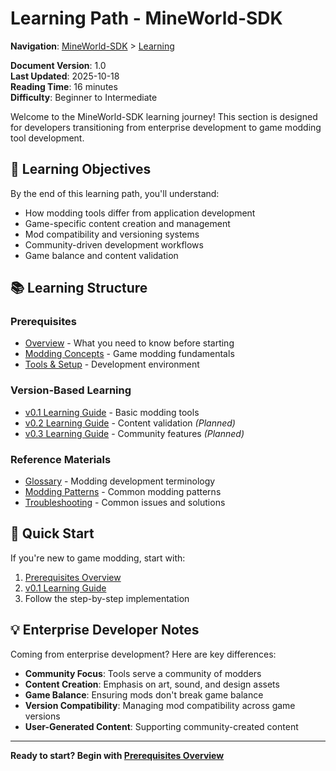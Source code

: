 # Learning Path - MineWorld-SDK

**Navigation**: [MineWorld-SDK](../README.md) > [Learning](README.md)

**Document Version**: 1.0  
**Last Updated**: 2025-10-18  
**Reading Time**: 16 minutes  
**Difficulty**: Beginner to Intermediate

Welcome to the MineWorld-SDK learning journey! This section is designed for developers transitioning from enterprise development to game modding tool development.

## 🎯 Learning Objectives

By the end of this learning path, you'll understand:
- How modding tools differ from application development
- Game-specific content creation and management
- Mod compatibility and versioning systems
- Community-driven development workflows
- Game balance and content validation

## 📚 Learning Structure

### Prerequisites
- [Overview](prerequisites/overview.md) - What you need to know before starting
- [Modding Concepts](prerequisites/modding-concepts.md) - Game modding fundamentals
- [Tools & Setup](prerequisites/tools-setup.md) - Development environment

### Version-Based Learning
- [v0.1 Learning Guide](v0.1/what-you-will-learn.md) - Basic modding tools
- [v0.2 Learning Guide](v0.2/what-you-will-learn.md) - Content validation *(Planned)*
- [v0.3 Learning Guide](v0.3/what-you-will-learn.md) - Community features *(Planned)*

### Reference Materials
- [Glossary](reference/glossary.md) - Modding development terminology
- [Modding Patterns](reference/modding-patterns.md) - Common modding patterns
- [Troubleshooting](reference/troubleshooting.md) - Common issues and solutions

## 🚀 Quick Start

If you're new to game modding, start with:
1. [Prerequisites Overview](prerequisites/overview.md)
2. [v0.1 Learning Guide](v0.1/what-you-will-learn.md)
3. Follow the step-by-step implementation

## 💡 Enterprise Developer Notes

Coming from enterprise development? Here are key differences:
- **Community Focus**: Tools serve a community of modders
- **Content Creation**: Emphasis on art, sound, and design assets
- **Game Balance**: Ensuring mods don't break game balance
- **Version Compatibility**: Managing mod compatibility across game versions
- **User-Generated Content**: Supporting community-created content

---

**Ready to start? Begin with [Prerequisites Overview](prerequisites/overview.md)**
